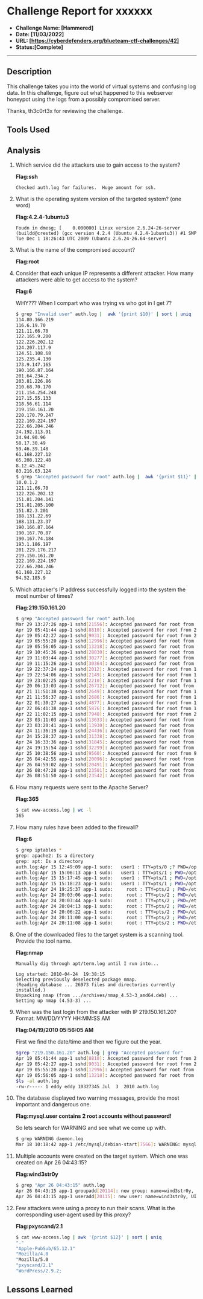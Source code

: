 # Challenge Report for xxxxxx

- **Challenge Name: [Hammered]**
- **Date: [11/03/2022]**
- **URL: [https://cyberdefenders.org/blueteam-ctf-challenges/42]**
- **Status:[Complete]**

***

## Description

This challenge takes you into the world of virtual systems and confusing log data. In this challenge, figure out what happened to this webserver honeypot using the logs from a possibly compromised server.

Thanks, th3c0rt3x for reviewing the challenge.

## Tools Used

## Analysis

1. Which service did the attackers use to gain access to the system?

    **Flag:ssh**

    ```text
    Checked auth.log for failures.  Huge amount for ssh.
    ```

2. What is the operating system version of the targeted system? (one word)

    **Flag:4.2.4-1ubuntu3**

    ```text
    Foudn in dmesg; [    0.000000] Linux version 2.6.24-26-server (buildd@crested) (gcc version 4.2.4 (Ubuntu 4.2.4-1ubuntu3)) #1 SMP Tue Dec 1 18:26:43 UTC 2009 (Ubuntu 2.6.24-26.64-server)
    ```

3. What is the name of the compromised account?

    **Flag:root**

4. Consider that each unique IP represents a different attacker. How many attackers were able to get access to the system?

    **Flag:6**

    WHY???  When I compart who was trying vs who got in I get 7?

    ```bash
    $ grep "Invalid user" auth.log |  awk '{print $10}' | sort | uniq
    114.80.166.219
    116.6.19.70
    121.11.66.70
    122.165.9.200
    122.226.202.12
    124.207.117.9
    124.51.108.68
    125.235.4.130
    173.9.147.165
    190.166.87.164
    201.64.234.2
    203.81.226.86
    210.68.70.170
    211.154.254.248
    217.15.55.133
    218.56.61.114
    219.150.161.20
    220.170.79.247
    222.169.224.197
    222.66.204.246
    24.192.113.91
    24.94.90.96
    58.17.30.49
    59.46.39.148
    61.168.227.12
    65.208.122.48
    8.12.45.242
    83.216.63.124
    $ grep "Accepted password for root" auth.log |  awk '{print $11}' | sort | uniq
    10.0.1.2
    121.11.66.70
    122.226.202.12
    151.81.204.141
    151.81.205.100
    151.82.3.201
    188.131.22.69
    188.131.23.37
    190.166.87.164
    190.167.70.87
    190.167.74.184
    193.1.186.197
    201.229.176.217
    219.150.161.20
    222.169.224.197
    222.66.204.246
    61.168.227.12
    94.52.185.9
    ```

5. Which attacker's IP address successfully logged into the system the most number of times?

    **Flag:219.150.161.20**

    ```bash
    $ grep "Accepted password for root" auth.log 
    Mar 29 13:27:26 app-1 sshd[21556]: Accepted password for root from 10.0.1.2 port 51784 ssh2
    Apr 19 05:41:44 app-1 sshd[8810]: Accepted password for root from 219.150.161.20 port 51249 ssh2
    Apr 19 05:42:27 app-1 sshd[9031]: Accepted password for root from 219.150.161.20 port 40877 ssh2
    Apr 19 05:55:20 app-1 sshd[12996]: Accepted password for root from 219.150.161.20 port 55545 ssh2
    Apr 19 05:56:05 app-1 sshd[13218]: Accepted password for root from 219.150.161.20 port 36585 ssh2
    Apr 19 10:45:36 app-1 sshd[28030]: Accepted password for root from 222.66.204.246 port 48208 ssh2
    Apr 19 11:03:44 app-1 sshd[30277]: Accepted password for root from 201.229.176.217 port 54465 ssh2
    Apr 19 11:15:26 app-1 sshd[30364]: Accepted password for root from 190.167.70.87 port 49497 ssh2
    Apr 19 22:37:24 app-1 sshd[2012]: Accepted password for root from 190.166.87.164 port 50753 ssh2
    Apr 19 22:54:06 app-1 sshd[2149]: Accepted password for root from 190.166.87.164 port 51101 ssh2
    Apr 19 23:02:25 app-1 sshd[2210]: Accepted password for root from 190.166.87.164 port 51303 ssh2
    Apr 20 06:13:03 app-1 sshd[26712]: Accepted password for root from 121.11.66.70 port 33828 ssh2
    Apr 21 11:51:38 app-1 sshd[2649]: Accepted password for root from 193.1.186.197 port 38318 ssh2
    Apr 21 11:56:37 app-1 sshd[2686]: Accepted password for root from 151.81.205.100 port 54272 ssh2
    Apr 22 01:30:27 app-1 sshd[4877]: Accepted password for root from 151.82.3.201 port 49249 ssh2
    Apr 22 06:41:38 app-1 sshd[5876]: Accepted password for root from 151.81.204.141 port 59064 ssh2
    Apr 22 11:02:15 app-1 sshd[7940]: Accepted password for root from 222.169.224.197 port 45356 ssh2
    Apr 23 03:11:03 app-1 sshd[13633]: Accepted password for root from 122.226.202.12 port 40892 ssh2
    Apr 23 03:20:41 app-1 sshd[13930]: Accepted password for root from 122.226.202.12 port 40209 ssh2
    Apr 24 11:36:19 app-1 sshd[24436]: Accepted password for root from 121.11.66.70 port 58832 ssh2
    Apr 24 15:28:37 app-1 sshd[31338]: Accepted password for root from 61.168.227.12 port 43770 ssh2
    Apr 24 16:33:36 app-1 sshd[31845]: Accepted password for root from 188.131.22.69 port 1844 ssh2
    Apr 24 19:15:54 app-1 sshd[32299]: Accepted password for root from 190.167.74.184 port 60992 ssh2
    Apr 25 10:38:56 app-1 sshd[9560]: Accepted password for root from 94.52.185.9 port 59821 ssh2
    Apr 26 04:42:55 app-1 sshd[20096]: Accepted password for root from 188.131.23.37 port 3527 ssh2
    Apr 26 04:59:02 app-1 sshd[20491]: Accepted password for root from 188.131.23.37 port 3561 ssh2
    Apr 26 08:47:28 app-1 sshd[23501]: Accepted password for root from 188.131.23.37 port 4271 ssh2
    Apr 26 08:51:50 app-1 sshd[23542]: Accepted password for root from 188.131.23.37 port 4280 ssh2
    ```

6. How many requests were sent to the Apache Server?

    **Flag:365**

    ```bash
    $ cat www-access.log | wc -l
    365
    ```

7. How many rules have been added to the firewall?

    **Flag:6**

    ```bash
    $ grep iptables *
    grep: apache2: Is a directory
    grep: apt: Is a directory
    auth.log:Apr 15 12:49:09 app-1 sudo:   user1 : TTY=pts/0 ;? PWD=/opt/software/web/app ; USER=root ; COMMAND=/usr/bin/tee ../templates/proxy/iptables.conf
    auth.log:Apr 15 15:06:13 app-1 sudo:   user1 : TTY=pts/1 ; PWD=/opt/software/web/app ; USER=root ; COMMAND=/usr/bin/tee ../templates/proxy/iptables.conf
    auth.log:Apr 15 15:17:45 app-1 sudo:   user1 : TTY=pts/1 ; PWD=/opt/software/web/app ; USER=root ; COMMAND=/usr/bin/tee ../templates/proxy/iptables.conf
    auth.log:Apr 15 15:18:23 app-1 sudo:   user1 : TTY=pts/1 ; PWD=/opt/software/web/app ; USER=root ; COMMAND=/usr/bin/tee ../templates/proxy/iptables.conf
    auth.log:Apr 24 19:25:37 app-1 sudo:     root : TTY=pts/2 ; PWD=/etc ; USER=root ; COMMAND=/sbin/iptables -L
    auth.log:Apr 24 20:03:06 app-1 sudo:     root : TTY=pts/2 ; PWD=/etc ; USER=root ; COMMAND=/sbin/iptables -A INPUT -p ssh -dport 2424 -j ACCEPT
    auth.log:Apr 24 20:03:44 app-1 sudo:     root : TTY=pts/2 ; PWD=/etc ; USER=root ; COMMAND=/sbin/iptables -A INPUT -p tcp -dport 53 -j ACCEPT
    auth.log:Apr 24 20:04:13 app-1 sudo:     root : TTY=pts/2 ; PWD=/etc ; USER=root ; COMMAND=/sbin/iptables -A INPUT -p udp -dport 53 -j ACCEPT
    auth.log:Apr 24 20:06:22 app-1 sudo:     root : TTY=pts/2 ; PWD=/etc ; USER=root ; COMMAND=/sbin/iptables -A INPUT -p tcp --dport ssh -j ACCEPT
    auth.log:Apr 24 20:11:00 app-1 sudo:     root : TTY=pts/2 ; PWD=/etc ; USER=root ; COMMAND=/sbin/iptables -A INPUT -p tcp --dport 53 -j ACCEPT
    auth.log:Apr 24 20:11:08 app-1 sudo:     root : TTY=pts/2 ; PWD=/etc ; USER=root ; COMMAND=/sbin/iptables -A INPUT -p tcp --dport 113 -j ACCEPT
    ```

8. One of the downloaded files to the target system is a scanning tool. Provide the tool name.

    **Flag:nmap**

    ```text
    Manually dig through apt/term.log until I run into...

    Log started: 2010-04-24  19:38:15
    Selecting previously deselected package nmap.
    (Reading database ... 26973 files and directories currently installed.)
    Unpacking nmap (from .../archives/nmap_4.53-3_amd64.deb) ...
    Setting up nmap (4.53-3) ...
    ```

9. When was the last login from the attacker with IP 219.150.161.20? Format: MM/DD/YYYY HH:MM:SS AM

    **Flag:04/19/2010 05:56:05 AM**

    First we find the date/time and then we figure out the year.

    ```bash
    $grep "219.150.161.20" auth.log | grep "Accepted password for"
    Apr 19 05:41:44 app-1 sshd[8810]: Accepted password for root from 219.150.161.20 port 51249 ssh2
    Apr 19 05:42:27 app-1 sshd[9031]: Accepted password for root from 219.150.161.20 port 40877 ssh2
    Apr 19 05:55:20 app-1 sshd[12996]: Accepted password for root from 219.150.161.20 port 55545 ssh2
    Apr 19 05:56:05 app-1 sshd[13218]: Accepted password for root from 219.150.161.20 port 36585 ssh2
    $ls -al auth.log
    -rw-r----- 1 eddy eddy 10327345 Jul  3  2010 auth.log
    ```

10. The database displayed two warning messages, provide the most important and dangerous one.

    **Flag:mysql.user contains 2 root accounts without password!**

    So lets search for WARNING and see what we come up with.

    ```bash
    $ grep WARNING daemon.log
    Mar 18 10:18:42 app-1 /etc/mysql/debian-start[7566]: WARNING: mysql.user contains 2 root accounts without password!
    ```

11. Multiple accounts were created on the target system. Which one was created on Apr 26 04:43:15?

    **Flag:wind3str0y**

    ```bash
    $ grep "Apr 26 04:43:15" auth.log
    Apr 26 04:43:15 app-1 groupadd[20114]: new group: name=wind3str0y, GID=1005
    Apr 26 04:43:15 app-1 useradd[20115]: new user: name=wind3str0y, UID=1004, GID=1005, home=/home/wind3str0y, shell=/bin/bash
    ```

12. Few attackers were using a proxy to run their scans. What is the corresponding user-agent used by this proxy?

    **Flag:pxyscand/2.1**

    ```bash
    $ cat www-access.log | awk '{print $12}' | sort | uniq
    "-"
    "Apple-PubSub/65.12.1"
    "Mozilla/4.0
    "Mozilla/5.0
    "pxyscand/2.1"
    "WordPress/2.9.2;
    ```

## Lessons Learned
